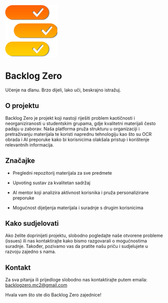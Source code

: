 <img src="logo.png" width=165>

# Backlog Zero
Učenje na dlanu. Brzo dijeli, lako uči, beskrajno istražuj.

## O projektu
Backlog Zero je projekt koji nastoji riješiti problem kaotičnosti i neorganiziranosti u studentskim grupama, gdje kvalitetni materijali često padaju u zaborav. Naša platforma pruža strukturu u organizaciji i pretraživanju materijala te koristi naprednu tehnologiju kao što su OCR obrada i AI preporuke kako bi korisnicima olakšala pristup i korištenje relevantnih informacija.

## Značajke
- Pregledni repozitorij materijala za sve predmete

- Upvoting sustav za kvalitetan sadržaj

- AI mentor koji analizira aktivnost korisnika i pruža personalizirane preporuke

- Mogućnost dijeljenja materijala i suradnje s drugim korisnicima

## Kako sudjelovati
Ako želite doprinijeti projektu, slobodno pogledajte naše otvorene probleme (issues) ili nas kontaktirajte kako bismo razgovarali o mogućnostima suradnje. Također, pozivamo vas da pratite našu priču i sudjelujete u razvoju zajedno s nama.

## Kontakt
Za sva pitanja ili prijedloge slobodno nas kontaktirajte putem emaila: backlogzero.mc2@gmail.com

Hvala vam što ste dio Backlog Zero zajednice!
